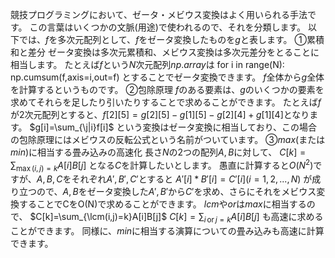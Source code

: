 競技プログラミングにおいて、ゼータ・メビウス変換はよく用いられる手法です。
この言葉はいくつかの文脈(用途)で使われるので、それを分類します。
以下では、$f$を多次元配列として、$f$をゼータ変換したものを$g$と表します。
①累積和と差分
ゼータ変換は多次元累積和、メビウス変換は多次元差分をとることに相当します。
たとえば$f$という$N$次元配列$np.array$は
for i in range(N):
  np.cumsum(f,axis=i,out=f)
とすることでゼータ変換できます。
$f$全体から$g$全体を計算するというものです。
②包除原理
$f$のある要素は、$g$のいくつかの要素を求めてそれらを足したり引いたりすることで求めることができます。
たとえば$f$が2次元配列とすると、$f[2][5]=g[2][5]-g[1][5]-g[2][4]+g[1][4]$となります。
$g[i]=\sum_{\j|i}f[i]$
という変換はゼータ変換に相当しており、この場合の包除原理にはメビウスの反転公式という名前がついています。
③$max$(または$min$)に相当する畳み込みの高速化
長さ$N$の2つの配列$A,B$に対して、
$C[k]=\sum_{\max(i,j)=k}A[i]B[j]$
となる$C$を計算したいとします。
愚直に計算すると$O(N^2)$ですが、$A,B,C$をそれぞれ$A',B',C'$とすると
$A'[i]*B'[i]=C'[i] (i=1,2,...,N)$
が成り立つので、$A,B$をゼータ変換した$A',B'$から$C'$を求め、さらにそれをメビウス変換することでCをO(N)で求めることができます。
$lcm$や$or$は$max$に相当するので、
$C[k]=\sum_{\lcm(i,j)=k}A[i]B[j]$
$C[k]=\sum_{i\,\mathrm{or}\,j=k}A[i]B[j]$
も高速に求めることができます。
同様に、$min$に相当する演算についての畳み込みも高速に計算できます。